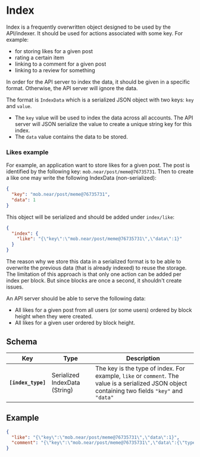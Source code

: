 # Index

Index is a frequently overwritten object designed to be used by the API/indexer.
It should be used for actions associated with some key. For example: 
- for storing likes for a given post
- rating a certain item
- linking to a comment for a given post
- linking to a review for something

In order for the API server to index the data, it should be given in a specific format. Otherwise, the API server will ignore the data.

The format is `IndexData` which is a serialized JSON object with two keys: `key` and `value`.
- The `key` value will be used to index the data across all accounts. The API server will JSON serialize the value to create a unique string key for this index.
- The `data` value contains the data to be stored.
 
### Likes example

For example, an application want to store likes for a given post.
The post is identified by the following key: `mob.near/post/meme@76735731`. Then to create a like one may write the following IndexData (non-serialized):
```json
{
  "key": "mob.near/post/meme@76735731",
  "data": 1
}
```
This object will be serialized and should be added under `index/like`:
```json
{
  "index": {
    "like": "{\"key\":\"mob.near/post/meme@76735731\",\"data\":1}"
  }
}
```

The reason why we store this data in a serialized format is to be able to overwrite the previous data (that is already indexed) to reuse the storage.
The limitation of this approach is that only one action can be added per index per block. But since blocks are once a second, it shouldn't create issues.

An API server should be able to serve the following data:
- All likes for a given post from all users (or some users) ordered by block height when they were created.
- All likes for a given user ordered by block height.


## Schema

| Key | Type | Description                                                                                                                                  |
| --- | --- |----|
| **`[index_type]`** | Serialized IndexData (String) | The key is the type of index. For example, `like` or `comment`. The value is a serialized JSON object containing two fields `"key"` and `"data"` |

## Example

```json
{
  "like": "{\"key\":\"mob.near/post/meme@76735731\",\"data\":1}",
  "comment": "{\"key\":\"mob.near/post/meme@76735731\",\"data\":{\"type\":\"post/meme\"}}"
}
```
